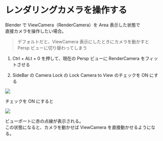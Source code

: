 # レンダリングカメラを操作する

Blender で ViewCamera（RenderCamera）を Area 表示した状態で  
直接カメラを操作したい場合。

> デフォルトだと、ViewCamera 表示にしたときにカメラを動かすと  
> Persp ビューに切り替わってしまう

1. Ctrl + ALt + 0 を押して、現在の Persp ビューに RenderCamera をフィットさせる

2. SideBar の Camera Lock の Lock Camera to View のチェックを ON にする

![](https://gyazo.com/e5f285cf73252d5a1ce08cb04ac4d413.png)

チェックを ON にすると

![](https://gyazo.com/335458a3091bf0d63e3482468cd0a520.png)

ビューポートに赤の点線が表示される。  
この状態になると、カメラを動かせば ViewCamera を直接動かせるようになる。
